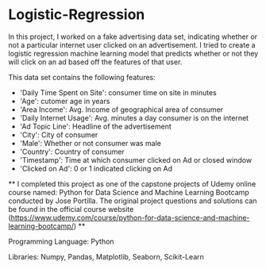 # Logistic-Regression
In this project, I worked on a fake advertising data set, indicating whether or not a particular internet user clicked on an advertisement. I tried to create a logistic regression machine learning model that predicts whether or not they will click on an ad based off the features of that user.

This data set contains the following features:

* 'Daily Time Spent on Site': consumer time on site in minutes
* 'Age': cutomer age in years
* 'Area Income': Avg. Income of geographical area of consumer
* 'Daily Internet Usage': Avg. minutes a day consumer is on the internet
* 'Ad Topic Line': Headline of the advertisement
* 'City': City of consumer
* 'Male': Whether or not consumer was male
* 'Country': Country of consumer
* 'Timestamp': Time at which consumer clicked on Ad or closed window
* 'Clicked on Ad': 0 or 1 indicated clicking on Ad

** I completed this project as one of the capstone projects of Udemy online course named: Python for Data Science and Machine Learning Bootcamp conducted by Jose Portilla. The original project questions and solutions can be found in the official course website (https://www.udemy.com/course/python-for-data-science-and-machine-learning-bootcamp/) **


Programming Language: Python

Libraries: Numpy, Pandas, Matplotlib, Seaborn, Scikit-Learn
